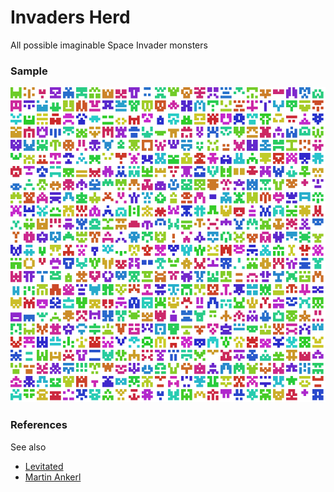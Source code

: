 # Invaders Herd
All possible imaginable Space Invader monsters

### Sample
![Herd](https://raw.githubusercontent.com/mad4j/invaders-herd/master/InvandersHerd/invaders-herd.png)

### References
See also
* [Levitated](http://levitated.net/daily/levInvaderFractal.html)
* [Martin Ankerl](http://martin.ankerl.com/2009/12/09/how-to-create-random-colors-programmatically/)
